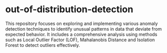 # out-of-distribution-detection
This repository focuses on exploring and implementing various anomaly detection techniques to identify unusual patterns in data that deviate from expected behavior. It includes a comprehensive analysis using methods such as Local Outlier Factor (LOF), Mahalanobis Distance and Isolation Forest to detect outliers effectively.
